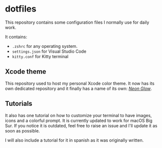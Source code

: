 
# dotfiles

This repository contains some configuration files I normally use for daily work.

It contains:

* `.zshrc` for any operating system.
* `settings.json` for Visual Studio Code
* `kitty.conf` for Kitty terminal

## Xcode theme

This repository used to host my personal Xcode color theme. It now has its own dedicated repository and it finally has a name of its own: [*Neon Glow*](https://github.com/Angel5215/NeonGlow).

## Tutorials

It also has one tutorial on how to customize your terminal to have images, icons and a colorful prompt. It is currently updated to work for macOS Big Sur. If you notice it is outdated, feel free to raise an issue and I'll update it as soon as possible.

I will also include a tutorial for it in spanish as it was originally written. 
